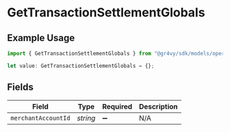 # GetTransactionSettlementGlobals

## Example Usage

```typescript
import { GetTransactionSettlementGlobals } from "@gr4vy/sdk/models/operations";

let value: GetTransactionSettlementGlobals = {};
```

## Fields

| Field               | Type                | Required            | Description         |
| ------------------- | ------------------- | ------------------- | ------------------- |
| `merchantAccountId` | *string*            | :heavy_minus_sign:  | N/A                 |